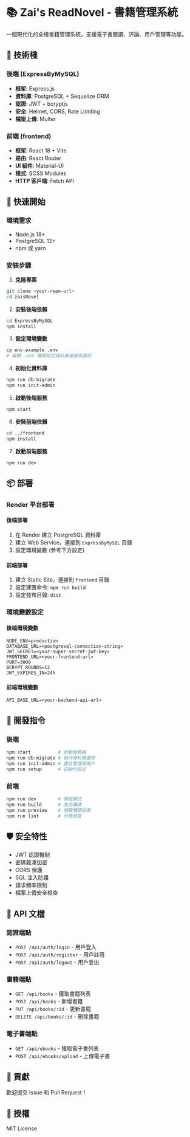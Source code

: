 # 📚 Zai's ReadNovel - 書籍管理系統

一個現代化的全棧書籍管理系統，支援電子書閱讀、評論、用戶管理等功能。

## 🌟 技術棧

### 後端 (ExpressByMySQL)
- **框架**: Express.js
- **資料庫**: PostgreSQL + Sequelize ORM
- **認證**: JWT + bcryptjs
- **安全**: Helmet, CORS, Rate Limiting
- **檔案上傳**: Multer

### 前端 (frontend)
- **框架**: React 18 + Vite
- **路由**: React Router
- **UI 組件**: Material-UI
- **樣式**: SCSS Modules
- **HTTP 客戶端**: Fetch API

## 🚀 快速開始

### 環境需求
- Node.js 18+
- PostgreSQL 12+
- npm 或 yarn

### 安裝步驟

1. **克隆專案**
```bash
git clone <your-repo-url>
cd zaisNovel
```

2. **安裝後端依賴**
```bash
cd ExpressByMySQL
npm install
```

3. **設定環境變數**
```bash
cp env.example .env
# 編輯 .env 檔案設定資料庫連接等資訊
```

4. **初始化資料庫**
```bash
npm run db:migrate
npm run init-admin
```

5. **啟動後端服務**
```bash
npm start
```

6. **安裝前端依賴**
```bash
cd ../frontend
npm install
```

7. **啟動前端服務**
```bash
npm run dev
```

## 📦 部署

### Render 平台部署

#### 後端部署
1. 在 Render 建立 PostgreSQL 資料庫
2. 建立 Web Service，連接到 `ExpressByMySQL` 目錄
3. 設定環境變數 (參考下方設定)

#### 前端部署
1. 建立 Static Site，連接到 `frontend` 目錄
2. 設定建置命令: `npm run build`
3. 設定發布目錄: `dist`

### 環境變數設定

#### 後端環境變數
```env
NODE_ENV=production
DATABASE_URL=<postgresql-connection-string>
JWT_SECRET=<your-super-secret-jwt-key>
FRONTEND_URL=<your-frontend-url>
PORT=3000
BCRYPT_ROUNDS=12
JWT_EXPIRES_IN=24h
```

#### 前端環境變數
```env
API_BASE_URL=<your-backend-api-url>
```

## 🔧 開發指令

### 後端
```bash
npm start          # 啟動服務器
npm run db:migrate # 執行資料庫遷移
npm run init-admin # 建立管理員帳戶
npm run setup      # 初始化設定
```

### 前端
```bash
npm run dev        # 開發模式
npm run build      # 產品構建
npm run preview    # 預覽構建結果
npm run lint       # 代碼檢查
```

## 🛡️ 安全特性

- JWT 認證機制
- 密碼雜湊加密
- CORS 保護
- SQL 注入防護
- 請求頻率限制
- 檔案上傳安全檢查

## 📄 API 文檔

### 認證端點
- `POST /api/auth/login` - 用戶登入
- `POST /api/auth/register` - 用戶註冊
- `POST /api/auth/logout` - 用戶登出

### 書籍端點
- `GET /api/books` - 獲取書籍列表
- `POST /api/books` - 新增書籍
- `PUT /api/books/:id` - 更新書籍
- `DELETE /api/books/:id` - 刪除書籍

### 電子書端點
- `GET /api/ebooks` - 獲取電子書列表
- `POST /api/ebooks/upload` - 上傳電子書

## 🤝 貢獻

歡迎提交 Issue 和 Pull Request！

## 📝 授權

MIT License